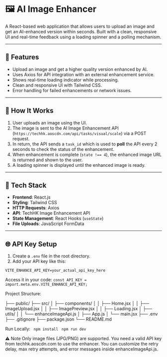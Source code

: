 # 🖼️ AI Image Enhancer

A React-based web application that allows users to upload an image and get an AI-enhanced version within seconds. Built with a clean, responsive UI and real-time feedback using a loading spinner and a polling mechanism.

---

## 🚀 Features

- Upload an image and get a higher quality version enhanced by AI.
- Uses Axios for API integration with an external enhancement service.
- Shows real-time loading indicator while processing.
- Clean and responsive UI with Tailwind CSS.
- Error handling for failed enhancements or network issues.

---

## 🧠 How It Works

1. User uploads an image using the UI.
2. The image is sent to the AI Image Enhancement API (`https://techhk.aoscdn.com/api/tasks/visual/scale`) via a POST request.
3. In return, the API sends a `task_id` which is used to **poll** the API every 2 seconds to check the status of the enhancement.
4. When enhancement is complete (`state !== 4`), the enhanced image URL is returned and shown to the user.
5. A loading spinner is displayed until the enhanced image is ready.

---

## 🧰 Tech Stack

- **Frontend**: React.js
- **Styling**: Tailwind CSS
- **HTTP Requests**: Axios
- **API**: TechHK Image Enhancement API
- **State Management**: React Hooks (`useState`)
- **File Uploads**: JavaScript FormData

---

## 🌐 API Key Setup

1. Create a `.env` file in the root directory.
2. Add your API key like this:
```env
VITE_ENHANCE_API_KEY=your_actual_api_key_here
```

Access it in your code:
```const API_KEY = import.meta.env.VITE_ENHANCE_API_KEY;```


Project Structure:

├── public/
├── src/
│   ├── components/
│   │   ├── Home.jsx
│   │   ├── ImageUpload.jsx
│   │   ├── ImagePreview.jsx
│   │   ├── Loading.jsx
│   ├── utils/
│   │   └── enhanceImageApi.js
│   ├── App.js
│   └── main.jsx
├── .env
├── .gitignore
├── package.json
└── README.md


 Run Locally:
   ``` npm install```
   ``` npm run dev```

⚠️ Note
Only image files (JPG/PNG) are supported.
You need a valid API key from techhk.aoscdn.com to use the enhancer.
You can customize the retry delay, max retry attempts, and error messages inside enhanceImageApi.js.







